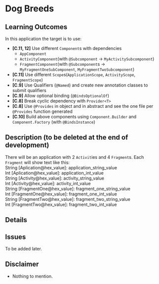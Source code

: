 # Dog Breeds

## Learning Outcomes
In this application the target is to use:
- **[C.11, 12]** Use different `Component`s with dependencies
  - `AppComponent`
  - `ActivityComponent`(with `@Subcomponent` -> `MyActivitySubcomponent`) 
  - `FragmentComponent`(with `@Subcomponent`s -> `MyFragmentOneSubComponent`, `MyFragmentTwoSubcomponent`)
- **[C.11]** Use different `Scope`s(`ApplicationScope`, `ActivityScope`, `FragmentScope`)
- **[C.9]** Use Qualifiers (`@Named`) and create new annotation classes to submit qualifiers
- **[C.9]** Allow optional binding (`@BindsOptionalOf`)
- **[C.8]** Break cyclic dependency with `Provider<T>`
- **[C.8]** Use `@Provides` in object and in abstract and see the one file per `@Provides` function generated
- **[C.10]** Build above components using `Component.Builder` and `Component.Factory` (with `@BindsInstance`)

## Description (to be deleted at the end of development)
There will be an application with 2 `Activit`ies and 4 `Fragment`s. Each `Fragment` will show text like this:<br/>
String [Aplication@hex_value]: application_string_value<br/>
Int [Aplication@hex_value]: application_int_value<br/>
String [Activity@hex_value]: activity_string_value<br/>
Int [Activity@hex_value]: activity_int_value<br/>
String [FragmentOne@hex_value]: fragment_one_string_value<br/>
Int [FragmentOne@hex_value]: fragment_one_int_value<br/>
String [FragmentTwo@hex_value]: fragment_two_string_value<br/>
Int [FragmentTwo@hex_value]: fragment_two_int_value<br/>

## Details

## Issues
To be added later.

## Disclaimer
- Nothing to mention.